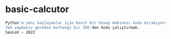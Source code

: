 # basic-calcutor
```bash
Python'a yeni başlayanlar için basit bir hesap makinesi kodu bırakıyorum.
Tek yapmanız gereken herhangi bir IDE'den kodu çalıştırmak.
SeoLeX ~ 2022
```
